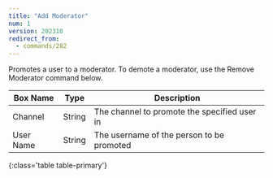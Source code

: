 ```yaml
---
title: "Add Moderator"
num: 1
version: 202310
redirect_from:
  - commands/282
---
```


Promotes a user to a moderator. To demote a moderator, use the Remove Moderator command below.

| Box Name | Type | Description | 
|-------|--------|--------
Channel|String|The channel to promote the specified user in
User Name|String|The username of the person to be promoted
{:class='table table-primary'}
